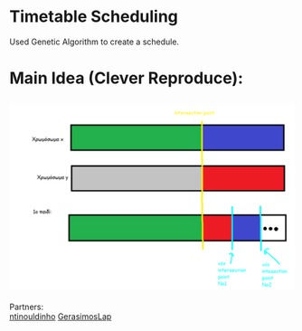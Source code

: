 # Timetable Scheduling
Used Genetic Algorithm to create a schedule. <br>
# Main Idea (Clever Reproduce):
![alt text](newIntersectionPoints.PNG)
---
Partners:
<br>
<a href="https://github.com/ntinouldinho">ntinouldinho</a>
<a href="https://github.com/GerasimosLap">GerasimosLap</a>
